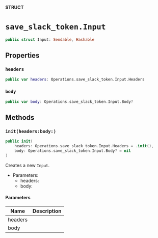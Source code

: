 **STRUCT**

# `save_slack_token.Input`

```swift
public struct Input: Sendable, Hashable
```

## Properties
### `headers`

```swift
public var headers: Operations.save_slack_token.Input.Headers
```

### `body`

```swift
public var body: Operations.save_slack_token.Input.Body?
```

## Methods
### `init(headers:body:)`

```swift
public init(
    headers: Operations.save_slack_token.Input.Headers = .init(),
    body: Operations.save_slack_token.Input.Body? = nil
)
```

Creates a new `Input`.

- Parameters:
  - headers:
  - body:

#### Parameters

| Name | Description |
| ---- | ----------- |
| headers |  |
| body |  |